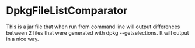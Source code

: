 DpkgFileListComparator
======================

This is a jar file that when run from command line will output differences between 2 files that were generated with dpkg --getselections. It will output in a nice way.